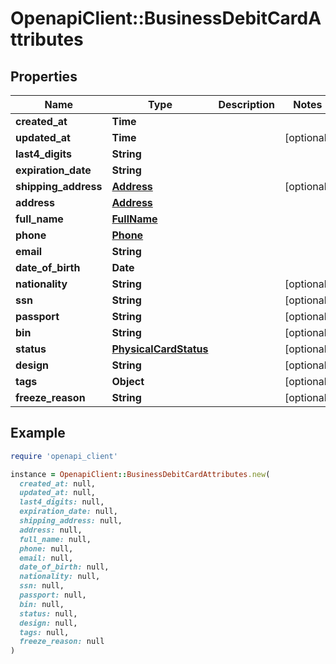 # OpenapiClient::BusinessDebitCardAttributes

## Properties

| Name | Type | Description | Notes |
| ---- | ---- | ----------- | ----- |
| **created_at** | **Time** |  |  |
| **updated_at** | **Time** |  | [optional] |
| **last4_digits** | **String** |  |  |
| **expiration_date** | **String** |  |  |
| **shipping_address** | [**Address**](Address.md) |  | [optional] |
| **address** | [**Address**](Address.md) |  |  |
| **full_name** | [**FullName**](FullName.md) |  |  |
| **phone** | [**Phone**](Phone.md) |  |  |
| **email** | **String** |  |  |
| **date_of_birth** | **Date** |  |  |
| **nationality** | **String** |  | [optional] |
| **ssn** | **String** |  | [optional] |
| **passport** | **String** |  | [optional] |
| **bin** | **String** |  | [optional] |
| **status** | [**PhysicalCardStatus**](PhysicalCardStatus.md) |  | [optional] |
| **design** | **String** |  | [optional] |
| **tags** | **Object** |  | [optional] |
| **freeze_reason** | **String** |  | [optional] |

## Example

```ruby
require 'openapi_client'

instance = OpenapiClient::BusinessDebitCardAttributes.new(
  created_at: null,
  updated_at: null,
  last4_digits: null,
  expiration_date: null,
  shipping_address: null,
  address: null,
  full_name: null,
  phone: null,
  email: null,
  date_of_birth: null,
  nationality: null,
  ssn: null,
  passport: null,
  bin: null,
  status: null,
  design: null,
  tags: null,
  freeze_reason: null
)
```

